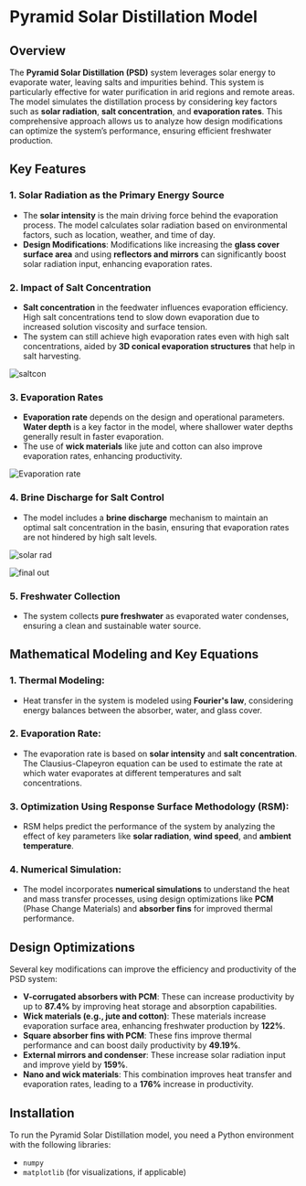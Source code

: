 # Pyramid Solar Distillation Model

## Overview
The **Pyramid Solar Distillation (PSD)** system leverages solar energy to evaporate water, leaving salts and impurities behind. This system is particularly effective for water purification in arid regions and remote areas. The model simulates the distillation process by considering key factors such as **solar radiation**, **salt concentration**, and **evaporation rates**. This comprehensive approach allows us to analyze how design modifications can optimize the system’s performance, ensuring efficient freshwater production.

## Key Features
### 1. **Solar Radiation as the Primary Energy Source**
   - The **solar intensity** is the main driving force behind the evaporation process. The model calculates solar radiation based on environmental factors, such as location, weather, and time of day.
   - **Design Modifications**: Modifications like increasing the **glass cover surface area** and using **reflectors and mirrors** can significantly boost solar radiation input, enhancing evaporation rates.
  
### 2. **Impact of Salt Concentration**
   - **Salt concentration** in the feedwater influences evaporation efficiency. High salt concentrations tend to slow down evaporation due to increased solution viscosity and surface tension.
   - The system can still achieve high evaporation rates even with high salt concentrations, aided by **3D conical evaporation structures** that help in salt harvesting.
     
   ![saltcon](https://github.com/user-attachments/assets/d4f47c2a-6cd0-4c83-81f4-1397f6a28f99)

### 3. **Evaporation Rates**
   - **Evaporation rate** depends on the design and operational parameters. **Water depth** is a key factor in the model, where shallower water depths generally result in faster evaporation.
   - The use of **wick materials** like jute and cotton can also improve evaporation rates, enhancing productivity.
     
  ![Evaporation rate ](https://github.com/user-attachments/assets/fe6f7213-a9e6-446c-9179-6d76b746cd26)

### 4. **Brine Discharge for Salt Control**
   - The model includes a **brine discharge** mechanism to maintain an optimal salt concentration in the basin, ensuring that evaporation rates are not hindered by high salt levels.
     
![solar rad](https://github.com/user-attachments/assets/40f81a88-473a-4a87-8781-83a72fa63764)


![final out](https://github.com/user-attachments/assets/2a6479c1-21fc-40d0-bf87-6c18365e3704)

### 5. **Freshwater Collection**
   - The system collects **pure freshwater** as evaporated water condenses, ensuring a clean and sustainable water source.

## Mathematical Modeling and Key Equations
### 1. **Thermal Modeling**:
   - Heat transfer in the system is modeled using **Fourier's law**, considering energy balances between the absorber, water, and glass cover. 
   
### 2. **Evaporation Rate**:
   - The evaporation rate is based on **solar intensity** and **salt concentration**. The Clausius-Clapeyron equation can be used to estimate the rate at which water evaporates at different temperatures and salt concentrations.

### 3. **Optimization Using Response Surface Methodology (RSM)**:
   - RSM helps predict the performance of the system by analyzing the effect of key parameters like **solar radiation**, **wind speed**, and **ambient temperature**.
  
### 4. **Numerical Simulation**:
   - The model incorporates **numerical simulations** to understand the heat and mass transfer processes, using design optimizations like **PCM** (Phase Change Materials) and **absorber fins** for improved thermal performance.

## Design Optimizations
Several key modifications can improve the efficiency and productivity of the PSD system:
   - **V-corrugated absorbers with PCM**: These can increase productivity by up to **87.4%** by improving heat storage and absorption capabilities.
   - **Wick materials (e.g., jute and cotton)**: These materials increase evaporation surface area, enhancing freshwater production by **122%**.
   - **Square absorber fins with PCM**: These fins improve thermal performance and can boost daily productivity by **49.19%**.
   - **External mirrors and condenser**: These increase solar radiation input and improve yield by **159%**.
   - **Nano and wick materials**: This combination improves heat transfer and evaporation rates, leading to a **176%** increase in productivity.

## Installation
To run the Pyramid Solar Distillation model, you need a Python environment with the following libraries:
- `numpy`
- `matplotlib` (for visualizations, if applicable)

  
